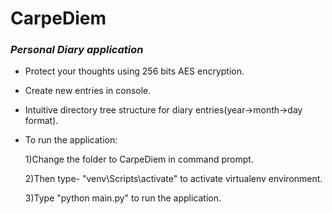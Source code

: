 # CarpeDiem

### *Personal Diary application*

+ Protect your thoughts using 256 bits AES encryption.

+ Create new entries in console.

+ Intuitive directory tree structure for diary entries(year->month->day format).

+ To run the application:

    1)Change the folder to CarpeDiem in command prompt.
    
    2)Then type- "venv\Scripts\activate" to activate virtualenv environment.
    
    3)Type "python main.py" to run the application.
